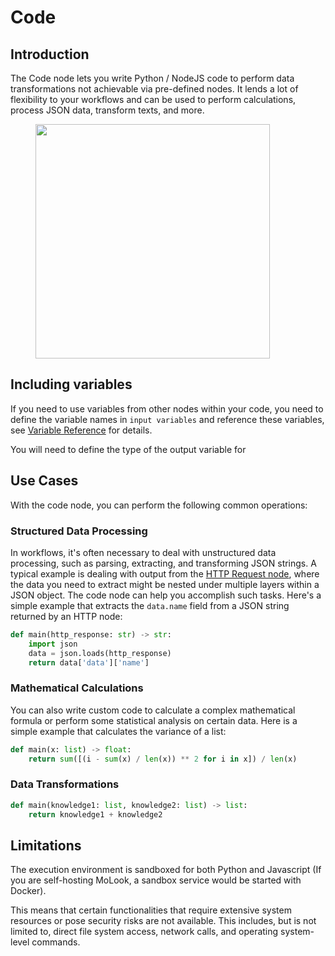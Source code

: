 # Code

## Introduction

The Code node lets you write Python / NodeJS code to perform data transformations not achievable via pre-defined nodes. It lends a lot of flexibility to your workflows and can be used to perform calculations, process JSON data, transform texts, and more.

<figure><img src="../../../.gitbook/assets/image (157).png" alt="" width="375"><figcaption></figcaption></figure>

## Including variables
If you need to use variables from other nodes within your code, you need to define the variable names in `input variables` and reference these variables, see [Variable Reference](../key_concept.md#variable) for details.

You will need to define the type of the output variable for 

## Use Cases
With the code node, you can perform the following common operations:

### Structured Data Processing
In workflows, it's often necessary to deal with unstructured data processing, such as parsing, extracting, and transforming JSON strings. A typical example is dealing with output from the [HTTP Request node](./http-request.md), where the data you need to extract might be nested under multiple layers within a JSON object. The code node can help you accomplish such tasks. Here's a simple example that extracts the `data.name` field from a JSON string returned by an HTTP node:

```python
def main(http_response: str) -> str:
    import json
    data = json.loads(http_response)
    return data['data']['name']
```

### Mathematical Calculations
You can also write custom code to calculate a complex mathematical formula or perform some statistical analysis on certain data. Here is a simple example that calculates the variance of a list:

```python
def main(x: list) -> float:
    return sum([(i - sum(x) / len(x)) ** 2 for i in x]) / len(x)
```

### Data Transformations

```python
def main(knowledge1: list, knowledge2: list) -> list:
    return knowledge1 + knowledge2
```

## Limitations
The execution environment is sandboxed for both Python and Javascript (If you are self-hosting MoLook, a sandbox service would be started with Docker). 

This means that certain functionalities that require extensive system resources or pose security risks are not available. This includes, but is not limited to, direct file system access, network calls, and operating system-level commands.
